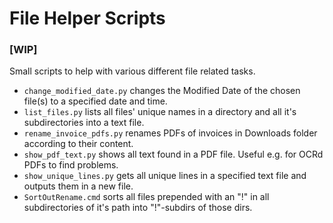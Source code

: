 #  File Helper Scripts

### [WIP]

Small scripts to help with various different file related tasks. 

* `change_modified_date.py` changes the Modified Date of the chosen file(s) to a specified date and time.
* `list_files.py` lists all files' unique names in a directory and all it's subdirectories into a text file.
* `rename_invoice_pdfs.py` renames PDFs of invoices in Downloads folder according to their content.
* `show_pdf_text.py` shows all text found in a PDF file. Useful e.g. for OCRd PDFs to find problems.
* `show_unique_lines.py` gets all unique lines in a specified text file and outputs them in a new file.
* `SortOutRename.cmd` sorts all files prepended with an "!" in all subdirectories of it's path into "!"-subdirs of those dirs.
